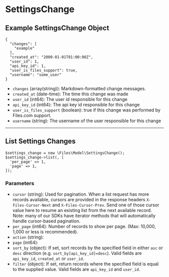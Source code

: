 # SettingsChange

## Example SettingsChange Object

```
{
  "changes": [
    "example"
  ],
  "created_at": "2000-01-01T01:00:00Z",
  "user_id": 1,
  "api_key_id": 1,
  "user_is_files_support": true,
  "username": "some_user"
}
```

* `changes` (array(string)): Markdown-formatted change messages.
* `created_at` (date-time): The time this change was made
* `user_id` (int64): The user id responsible for this change
* `api_key_id` (int64): The api key id responsible for this change
* `user_is_files_support` (boolean): true if this change was performed by Files.com support.
* `username` (string): The username of the user responsible for this change

---

## List Settings Changes

```
$settings_change = new \Files\Model\SettingsChange();
$settings_change->list(, [
  'per_page' => 1,
  'page' => 1,
]);
```


### Parameters

* `cursor` (string): Used for pagination.  When a list request has more records available, cursors are provided in the response headers `X-Files-Cursor-Next` and `X-Files-Cursor-Prev`.  Send one of those cursor value here to resume an existing list from the next available record.  Note: many of our SDKs have iterator methods that will automatically handle cursor-based pagination.
* `per_page` (int64): Number of records to show per page.  (Max: 10,000, 1,000 or less is recommended).
* `action` (string): 
* `page` (int64): 
* `sort_by` (object): If set, sort records by the specified field in either `asc` or `desc` direction (e.g. `sort_by[api_key_id]=desc`). Valid fields are `api_key_id`, `created_at` or `user_id`.
* `filter` (object): If set, return records where the specified field is equal to the supplied value. Valid fields are `api_key_id` and `user_id`.
